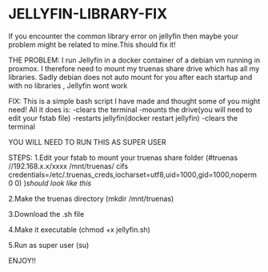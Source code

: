 # JELLYFIN-LIBRARY-FIX
If you encounter the common library error on jellyfin then maybe your problem might be related to mine.This should fix it!

THE PROBLEM:
I run Jellyfin in a docker container of a debian vm running in proxmox. I therefore need to mount my truenas share drive which 
has all my libraries. Sadly debian does not auto mount for you after each startup and with no libraries , Jellyfin wont work 

FIX:
This is a simple bash script I have made and thought some of you might need!
All it does is:
-clears the terminal
-mounts the drive(you will need to edit your fstab file)
-restarts jellyfin(docker restart jellyfin)
-clears the terminal 

YOU WILL NEED TO RUN THIS AS SUPER USER

STEPS:
1.Edit your fstab to mount your truenas share folder
(#truenas
//192.168.x.x/xxxx /mnt/truenas/ cifs credentials=/etc/.truenas_creds,iocharset=utf8,uid=1000,gid=1000,noperm 0 0)
)*should look like this*

2.Make the truenas directory 
  (mkdir /mnt/truenas)
  
3.Download the .sh file

4.Make it executable
  (chmod +x jellyfin.sh)

5.Run as super user
 (su)


ENJOY!!
 
 
